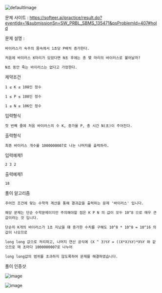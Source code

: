 ![defaultImage](https://user-images.githubusercontent.com/57944215/213617055-6ef91a3a-c34f-44fe-9486-baa2c4dc1581.png)

문제 사이트 : https://softeer.ai/practice/result.do?eventIdx=1&submissionSn=SW_PRBL_SBMS_135471&psProblemId=407#hold

문제 설명 :

    바이러스가 숙주의 몸속에서 1초당 P배씩 증가한다.

    처음에 바이러스 K마리가 있었다면 N초 후에는 총 몇 마리의 바이러스로 불어날까?
    
    N초 동안 죽는 바이러스는 없다고 가정한다.

제약조건

    1 ≤ K ≤ 108인 정수

    1 ≤ P ≤ 108인 정수

    1 ≤ N ≤ 106인 정수

입력형식

    첫 번째 줄에 처음 바이러스의 수 K, 증가율 P, 총 시간 N(초)이 주어진다.

출력형식

    최종 바이러스 개수를 1000000007로 나눈 나머지를 출력하라.

입력예제1

    2 3 2

출력예제1

    18
    
풀이 알고리즘

    주어진 조건에 맞는 수학적 계산을 통해 결과값을 출력하는 문제 '바이러스' 입니다.
    
    해당 문제는 단순 수학문제이지만 주의해야할 점은 K P N 의 값이 모두 10^8 으로 매우 큰 값이라는 것 입니다.
    
    단순히 K개의 바이러스가 1초 지났을 떄 증가한 수치를 구해도 10^8 * 10^8 = 10^16 의 값이 나오므로
    
    long long 값으로 처리하고, 나머지 연산 공식에 (X ^ 3)%Y = ((X*X)%Y)*X%Y 와 같으므로 매 초마다 1000000007로 나누어
    
    long long값의 범위를 초과하지 않도록하여 문제를 해결하였습니다.

풀이 인증샷 

![image](https://user-images.githubusercontent.com/57944215/213617130-4b2dc0e0-3e03-4782-9d5c-9bf91c3dc5a6.png)

![image](https://user-images.githubusercontent.com/57944215/213617109-0127440a-6723-4cb8-a167-d9a3eb413ded.png)
